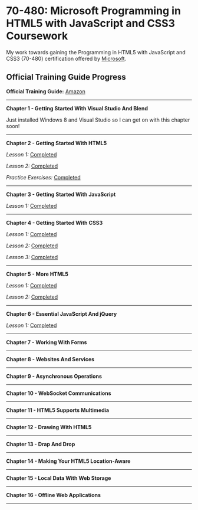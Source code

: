 70-480: Microsoft Programming in HTML5 with JavaScript and CSS3 Coursework
==========================================================================

My work towards gaining the Programming in HTML5 with JavaScript and CSS3 (70-480) certification offered by [Microsoft](https://www.microsoft.com/learning/en-gb/exam-70-480.aspx).


Official Training Guide Progress
--------------------------------

**Official Training Guide:**  [Amazon](http://www.amazon.com/gp/product/0735674388/ref=as_li_tl?ie=UTF8&camp=1789&creative=390957&creativeASIN=0735674388&linkCode=as2&tag=jacwar-20&linkId=X72WD74XZWWVTHZY)

---

**Chapter 1 - Getting Started With Visual Studio And Blend**

Just installed Windows 8 and Visual Studio so I can get on with this chapter soon!

---

**Chapter 2 - Getting Started With HTML5**

*Lesson 1:* [Completed](https://github.com/jacobwarduk/70-480-microsoft-html5-javascript-css3-coursework/blob/master/Chapter%202/lesson-1.txt)

*Lesson 2:* [Completed](https://github.com/jacobwarduk/70-480-microsoft-html5-javascript-css3-coursework/blob/master/Chapter%202/lesson-2.txt)

*Practice Exercises:* [Completed](https://github.com/jacobwarduk/70-480-microsoft-html5-javascript-css3-coursework/tree/master/Chapter%202/ContosoWebSite)


---

**Chapter 3 - Getting Started With JavaScript**

*Lesson 1:* [Completed](https://github.com/jacobwarduk/70-480-microsoft-html5-javascript-css3-coursework/blob/master/Chapter%203/lesson-1.txt)


---

**Chapter 4 - Getting Started With CSS3**

*Lesson 1:* [Completed](https://github.com/jacobwarduk/70-480-microsoft-html5-javascript-css3-coursework/blob/master/Chapter%204/lesson-1.txt)

*Lesson 2:* [Completed](https://github.com/jacobwarduk/70-480-microsoft-html5-javascript-css3-coursework/blob/master/Chapter%204/lesson-2.txt)

*Lesson 3:* [Completed](https://github.com/jacobwarduk/70-480-microsoft-html5-javascript-css3-coursework/blob/master/Chapter%204/lesson-3.txt)


---

**Chapter 5 - More HTML5**

*Lesson 1:* [Completed](https://github.com/jacobwarduk/70-480-microsoft-html5-javascript-css3-coursework/blob/master/Chapter%205/lesson-1.txt)

*Lesson 2:* [Completed](https://github.com/jacobwarduk/70-480-microsoft-html5-javascript-css3-coursework/blob/master/Chapter%205/lesson-2.txt)


---

**Chapter 6 - Essential JavaScript And jQuery**

*Lesson 1:* [Completed](https://github.com/jacobwarduk/70-480-microsoft-html5-javascript-css3-coursework/blob/master/Chapter%206/lesson-1.txt)

---

**Chapter 7 - Working With Forms**

---

**Chapter 8 - Websites And Services**

---

**Chapter 9 - Asynchronous Operations**

---

**Chapter 10 - WebSocket Communications**

---

**Chapter 11 - HTML5 Supports Multimedia**

---

**Chapter 12 - Drawing With HTML5**

---

**Chapter 13 - Drap And Drop**

---

**Chapter 14 - Making Your HTML5 Location-Aware**

---

**Chapter 15 - Local Data With Web Storage**

---

**Chapter 16 - Offline Web Applications**

---
